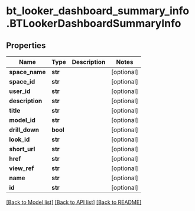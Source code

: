# bt_looker_dashboard_summary_info.BTLookerDashboardSummaryInfo

## Properties
Name | Type | Description | Notes
------------ | ------------- | ------------- | -------------
**space_name** | **str** |  | [optional] 
**space_id** | **str** |  | [optional] 
**user_id** | **str** |  | [optional] 
**description** | **str** |  | [optional] 
**title** | **str** |  | [optional] 
**model_id** | **str** |  | [optional] 
**drill_down** | **bool** |  | [optional] 
**look_id** | **str** |  | [optional] 
**short_url** | **str** |  | [optional] 
**href** | **str** |  | [optional] 
**view_ref** | **str** |  | [optional] 
**name** | **str** |  | [optional] 
**id** | **str** |  | [optional] 

[[Back to Model list]](../README.md#documentation-for-models) [[Back to API list]](../README.md#documentation-for-api-endpoints) [[Back to README]](../README.md)


